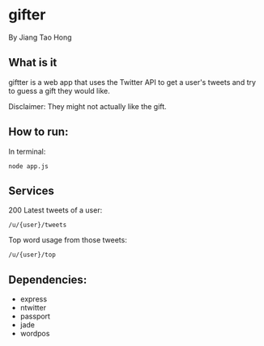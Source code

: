 # gifter

By Jiang Tao Hong

## What is it

giftter is a web app that uses the Twitter API to get a user's tweets and try to guess a gift they would like.

Disclaimer: They might not actually like the gift.

## How to run:

In terminal:

	node app.js

## Services

200 Latest tweets of a user:
	
	/u/{user}/tweets

Top word usage from those tweets:
	
	/u/{user}/top

## Dependencies:

* express 
* ntwitter
* passport
* jade
* wordpos